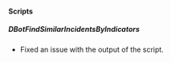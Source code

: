 
#### Scripts

##### DBotFindSimilarIncidentsByIndicators

- Fixed an issue with the output of the script.
